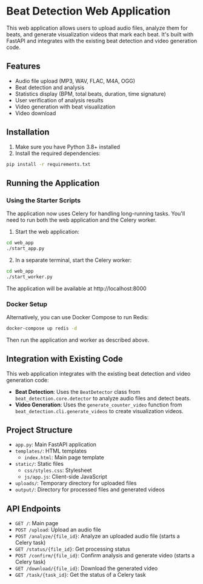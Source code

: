 # Beat Detection Web Application

This web application allows users to upload audio files, analyze them for beats, and generate visualization videos that mark each beat. It's built with FastAPI and integrates with the existing beat detection and video generation code.

## Features

- Audio file upload (MP3, WAV, FLAC, M4A, OGG)
- Beat detection and analysis
- Statistics display (BPM, total beats, duration, time signature)
- User verification of analysis results
- Video generation with beat visualization
- Video download

## Installation

1. Make sure you have Python 3.8+ installed
2. Install the required dependencies:

```bash
pip install -r requirements.txt
```

## Running the Application

### Using the Starter Scripts

The application now uses Celery for handling long-running tasks. You'll need to run both the web application and the Celery worker.

1. Start the web application:

```bash
cd web_app
./start_app.py
```

2. In a separate terminal, start the Celery worker:

```bash
cd web_app
./start_worker.py
```

The application will be available at http://localhost:8000

### Docker Setup

Alternatively, you can use Docker Compose to run Redis:

```bash
docker-compose up redis -d
```

Then run the application and worker as described above.

## Integration with Existing Code

This web application integrates with the existing beat detection and video generation code:

- **Beat Detection**: Uses the `BeatDetector` class from `beat_detection.core.detector` to analyze audio files and detect beats.
- **Video Generation**: Uses the `generate_counter_video` function from `beat_detection.cli.generate_videos` to create visualization videos.

## Project Structure

- `app.py`: Main FastAPI application
- `templates/`: HTML templates
  - `index.html`: Main page template
- `static/`: Static files
  - `css/styles.css`: Stylesheet
  - `js/app.js`: Client-side JavaScript
- `uploads/`: Temporary directory for uploaded files
- `output/`: Directory for processed files and generated videos

## API Endpoints

- `GET /`: Main page
- `POST /upload`: Upload an audio file
- `POST /analyze/{file_id}`: Analyze an uploaded audio file (starts a Celery task)
- `GET /status/{file_id}`: Get processing status
- `POST /confirm/{file_id}`: Confirm analysis and generate video (starts a Celery task)
- `GET /download/{file_id}`: Download the generated video
- `GET /task/{task_id}`: Get the status of a Celery task
